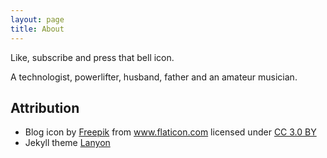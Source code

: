 ```yaml
---
layout: page
title: About
---
```


<p class="message">
    Like, subscribe and press that bell icon.
</p>

A technologist, powerlifter, husband, father and an amateur musician.

## Attribution

- Blog icon by [Freepik](https://www.freepik.com/) from www.flaticon.com licensed under
  [CC 3.0 BY](http://creativecommons.org/licenses/by/3.0/)
- Jekyll theme [Lanyon](https://github.com/poole/lanyon)
